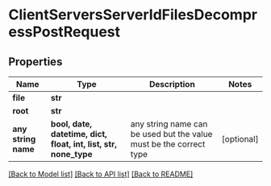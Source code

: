 # ClientServersServerIdFilesDecompressPostRequest


## Properties
Name | Type | Description | Notes
------------ | ------------- | ------------- | -------------
**file** | **str** |  | 
**root** | **str** |  | 
**any string name** | **bool, date, datetime, dict, float, int, list, str, none_type** | any string name can be used but the value must be the correct type | [optional]

[[Back to Model list]](../README.md#documentation-for-models) [[Back to API list]](../README.md#documentation-for-api-endpoints) [[Back to README]](../README.md)


